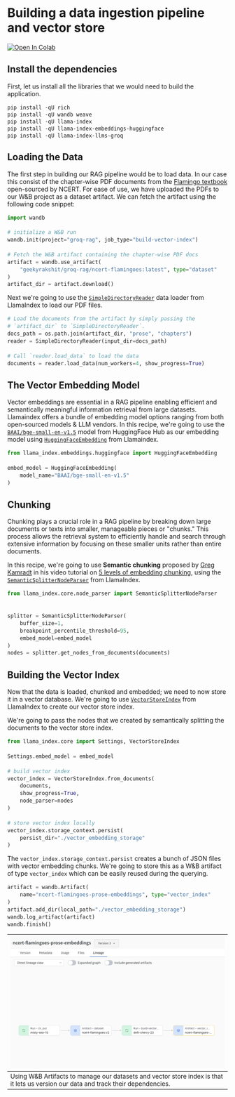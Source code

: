 # Building a data ingestion pipeline and vector store

[![Open In Colab](https://colab.research.google.com/assets/colab-badge.svg)](https://colab.research.google.com/github/wandb/weave/blob/master/docs/docs/guides/cookbooks/llamaindex_rag_ncert/notebooks/00_vector_index.ipynb)

## Install the dependencies

First, let us install all the libraries that we would need to build the application.

```shell
pip install -qU rich
pip install -qU wandb weave
pip install -qU llama-index
pip install -qU llama-index-embeddings-huggingface
pip install -qU llama-index-llms-groq
```

## Loading the Data

The first step in building our RAG pipeline would be to load data. In our case this consist of the chapter-wise PDF documents from the [Flamingo textbook](https://ncert.nic.in/textbook.php?lefl1=0-13) open-sourced by NCERT. For ease of use, we have uploaded the PDFs to our W&B project as a dataset artifact. We can fetch the artifact using the following code snippet:

```python
import wandb

# initialize a W&B run
wandb.init(project="groq-rag", job_type="build-vector-index")

# Fetch the W&B artifact containing the chapter-wise PDF docs
artifact = wandb.use_artifact(
    "geekyrakshit/groq-rag/ncert-flamingoes:latest", type="dataset"
)
artifact_dir = artifact.download()
```

Next we're going to use the [`SimpleDirectoryReader`](https://docs.llamaindex.ai/en/stable/module_guides/loading/simpledirectoryreader/?source=post_page-----b1709f770f55--------------------------------) data loader from LlamaIndex to load our PDF files.

```python
# Load the documents from the artifact by simply passing the
# `artifact_dir` to `SimpleDirectoryReader`.
docs_path = os.path.join(artifact_dir, "prose", "chapters")
reader = SimpleDirectoryReader(input_dir=docs_path)

# Call `reader.load_data` to load the data
documents = reader.load_data(num_workers=4, show_progress=True)
```

## The Vector Embedding Model

Vector embeddings are essential in a RAG pipeline enabling efficient and semantically meaningful information retrieval from large datasets. Llamaindex offers a bundle of embedding model options ranging from both open-sourced models & LLM vendors. In this recipe, we're going to use the [`BAAI/bge-small-en-v1.5`](https://huggingface.co/BAAI/bge-small-en-v1.5) model from HuggingFace Hub as our embedding model using [`HuggingFaceEmbedding`](https://docs.llamaindex.ai/en/stable/examples/embeddings/huggingface/) from Llamaindex.

```python
from llama_index.embeddings.huggingface import HuggingFaceEmbedding

embed_model = HuggingFaceEmbedding(
    model_name="BAAI/bge-small-en-v1.5"
)
```

## Chunking

Chunking plays a crucial role in a RAG pipeline by breaking down large documents or texts into smaller, manageable pieces or "chunks." This process allows the retrieval system to efficiently handle and search through extensive information by focusing on these smaller units rather than entire documents.

In this recipe, we're going to use **Semantic chunking** proposed by [Greg Kamradt](https://x.com/GregKamradt) in his video tutorial on [5 levels of embedding chunking](https://www.youtube.com/watch?v=8OJC21T2SL4&t=1933s), using the [`SemanticSplitterNodeParser`](https://docs.llamaindex.ai/en/stable/module_guides/loading/node_parsers/modules/?h=semanticsplitternodeparser#semanticsplitternodeparser) from LlamaIndex.

```python
from llama_index.core.node_parser import SemanticSplitterNodeParser


splitter = SemanticSplitterNodeParser(
    buffer_size=1,
    breakpoint_percentile_threshold=95,
    embed_model=embed_model
)
nodes = splitter.get_nodes_from_documents(documents)
```

## Building the Vector Index

Now that the data is loaded, chunked and embedded; we need to now store it in a vector database. We're going to use [`VectorStoreIndex`](https://docs.llamaindex.ai/en/stable/module_guides/indexing/vector_store_index/) from LlamaIndex to create our vector store index. 

We're going to pass the nodes that we created by semantically splitting the documents to the vector store index.

```python
from llama_index.core import Settings, VectorStoreIndex

Settings.embed_model = embed_model

# build vector index
vector_index = VectorStoreIndex.from_documents(
    documents,
    show_progress=True,
    node_parser=nodes
)

# store vector index locally
vector_index.storage_context.persist(
    persist_dir="./vector_embedding_storage"
)
```

The `vector_index.storage_context.persist` creates a bunch of JSON files with vector embedding chunks. We're going to store this as a W&B artifact of type `vector_index` which can be easily reused during the querying.

```python
artifact = wandb.Artifact(
    name="ncert-flamingoes-prose-embeddings", type="vector_index"
)
artifact.add_dir(local_path="./vector_embedding_storage")
wandb.log_artifact(artifact)
wandb.finish()
```

| ![](./images/lineage.png) |
|---|
| Using W&B Artifacts to manage our datasets and vector store index is that it lets us version our data and track their dependencies. |
